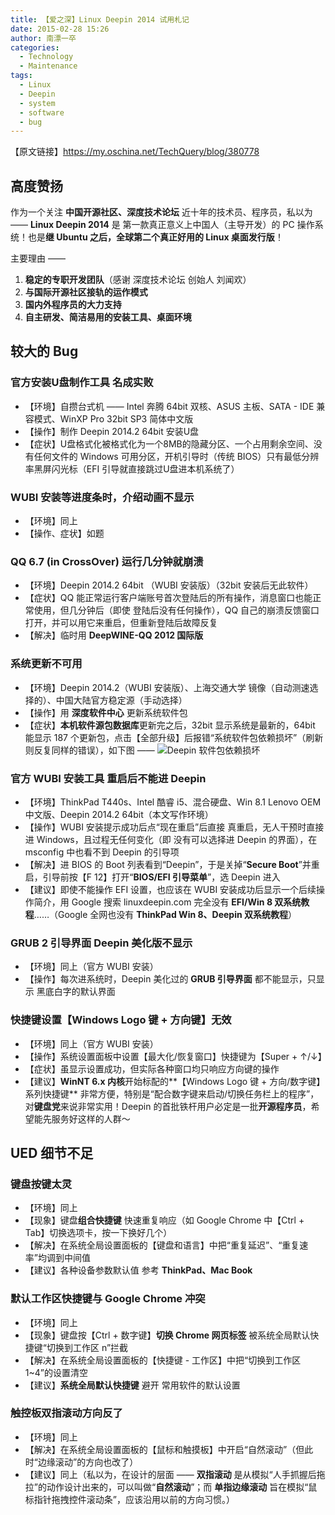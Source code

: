 ```yaml
---
title: 【爱之深】Linux Deepin 2014 试用札记
date: 2015-02-28 15:26
author: 南漂一卒
categories:
  - Technology
  - Maintenance
tags:
  - Linux
  - Deepin
  - system
  - software
  - bug
---
```



【原文链接】https://my.oschina.net/TechQuery/blog/380778


## 高度赞扬

作为一个关注 **中国开源社区、深度技术论坛** 近十年的技术员、程序员，私以为 —— **Linux Deepin 2014** 是 第一款真正意义上中国人（主导开发）的 PC 操作系统！也是**继 Ubuntu 之后，全球第二个真正好用的 Linux 桌面发行版**！

主要理由 ——
 1. **稳定的专职开发团队**（感谢 深度技术论坛 创始人 刘闻欢）
 2. **与国际开源社区接轨的运作模式**
 3. **国内外程序员的大力支持**
 4. **自主研发、简洁易用的安装工具、桌面环境**


## 较大的 Bug

### 官方安装U盘制作工具 名成实败

 - 【环境】自攒台式机 —— Intel 奔腾 64bit 双核、ASUS 主板、SATA - IDE 兼容模式、WinXP Pro 32bit SP3
   简体中文版
 - 【操作】制作 Deepin 2014.2 64bit 安装U盘
 - 【症状】U盘格式化被格式化为一个8MB的隐藏分区、一个占用剩余空间、没有任何文件的 Windows 可用分区，开机引导时（传统 BIOS）只有最低分辨率黑屏闪光标（EFI 引导就直接跳过U盘进本机系统了）

### WUBI 安装等进度条时，介绍动画不显示

 - 【环境】同上
 - 【操作、症状】如题

### QQ 6.7 (in CrossOver) 运行几分钟就崩溃

 - 【环境】Deepin 2014.2 64bit （WUBI 安装版）（32bit 安装后无此软件）
 - 【症状】QQ 能正常运行客户端账号首次登陆后的所有操作，消息窗口也能正常使用，但几分钟后（即使 登陆后没有任何操作），QQ 自己的崩溃反馈窗口打开，并可以用它来重启，但重新登陆后故障反复
 - 【解决】临时用 **DeepWINE-QQ 2012 国际版**

### 系统更新不可用

 - 【环境】Deepin 2014.2（WUBI 安装版）、上海交通大学 镜像（自动测速选择的）、中国大陆官方稳定源（手动选择）
 - 【操作】用 **深度软件中心** 更新系统软件包
 - 【症状】**本机软件源包数据库**更新完之后，32bit 显示系统是最新的，64bit 能显示 187 个更新包，点击【全部升级】后报错“系统软件包依赖损坏”（刷新则反复同样的错误），如下图 ——
![Deepin 软件包依赖损坏][1]

### 官方 WUBI 安装工具 重启后不能进 Deepin

 - 【环境】ThinkPad T440s、Intel 酷睿 i5、混合硬盘、Win 8.1 Lenovo OEM 中文版、Deepin 2014.2 64bit（本文写作环境）
 - 【操作】WUBI 安装提示成功后点“现在重启”后直接 真重启，无人干预时直接进 Windows，且过程无任何变化（即 没有可以选择进 Deepin 的界面），在 msconfig 中也看不到 Deepin 的引导项
 - 【解决】进 BIOS 的 Boot 列表看到“Deepin”，于是关掉“**Secure Boot**”并重启，引导前按【F 12】打开“**BIOS/EFI 引导菜单**”，选 Deepin 进入
 - 【建议】即使不能操作 EFI 设置，也应该在 WUBI 安装成功后显示一个后续操作简介，用 Google 搜索 linuxdeepin.com 完全没有 **EFI/Win 8 双系统教程**……（Google 全网也没有 **ThinkPad Win 8、Deepin 双系统教程**）

### GRUB 2 引导界面 Deepin 美化版不显示

 - 【环境】同上（官方 WUBI 安装）
 - 【操作】每次进系统时，Deepin 美化过的 **GRUB 引导界面** 都不能显示，只显示 黑底白字的默认界面

### 快捷键设置【Windows Logo 键 + 方向键】无效

 - 【环境】同上（官方 WUBI 安装）
 - 【操作】系统设置面板中设置【最大化/恢复窗口】快捷键为【Super + ↑/↓】
 - 【症状】虽显示设置成功，但实际各种窗口均只响应方向键的操作
 - 【建议】**WinNT 6.x 内核**开始标配的**【Windows Logo 键 + 方向/数字键】系列快捷键** 非常方便，特别是“配合数字键来启动/切换任务栏上的程序”，对**键盘党**来说非常实用！Deepin 的首批铁杆用户必定是一批**开源程序员**，希望能先服务好这样的人群～


## UED 细节不足

### 键盘按键太灵

 - 【环境】同上
 - 【现象】键盘**组合快捷键** 快速重复响应（如 Google Chrome 中【Ctrl + Tab】切换选项卡，按一下换好几个）
 - 【解决】在系统全局设置面板的【键盘和语言】中把“重复延迟”、“重复速率”均调到中间值
 - 【建议】各种设备参数默认值 参考 **ThinkPad、Mac Book**

### 默认工作区快捷键与 Google Chrome 冲突

 - 【环境】同上
 - 【现象】键盘按【Ctrl + 数字键】**切换 Chrome 网页标签** 被系统全局默认快捷键“切换到工作区 n”拦截
 - 【解决】在系统全局设置面板的【快捷键 - 工作区】中把“切换到工作区 1~4”的设置清空
 - 【建议】**系统全局默认快捷键** 避开 常用软件的默认设置

### 触控板双指滚动方向反了

 - 【环境】同上
 - 【解决】在系统全局设置面板的【鼠标和触摸板】中开启“自然滚动”（但此时“边缘滚动”的方向也改了）
 - 【建议】同上（私以为，在设计的层面 —— **双指滚动** 是从模拟“人手抓握后拖拉”的动作设计出来的，可以叫做“**自然滚动**”；而 **单指边缘滚动** 旨在模拟“鼠标指针拖拽控件滚动条”，应该沿用以前的方向习惯。）


  [1]: http://static.oschina.net/uploads/space/2015/0228/144405_Zmtb_1171658.png
